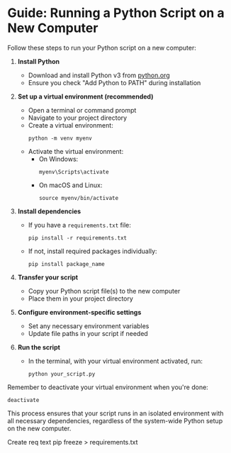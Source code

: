 # Guide: Running a Python Script on a New Computer

Follow these steps to run your Python script on a new computer:

1. **Install Python**
   - Download and install Python v3 from [python.org](https://www.python.org/downloads/)
   - Ensure you check "Add Python to PATH" during installation

2. **Set up a virtual environment (recommended)**
   - Open a terminal or command prompt
   - Navigate to your project directory
   - Create a virtual environment:
     ```
     python -m venv myenv
     ```
   - Activate the virtual environment:
     - On Windows:
       ```
       myenv\Scripts\activate
       ```
     - On macOS and Linux:
       ```
       source myenv/bin/activate
       ```

3. **Install dependencies**
   - If you have a `requirements.txt` file:
     ```
     pip install -r requirements.txt
     ```
   - If not, install required packages individually:
     ```
     pip install package_name
     ```

4. **Transfer your script**
   - Copy your Python script file(s) to the new computer
   - Place them in your project directory

5. **Configure environment-specific settings**
   - Set any necessary environment variables
   - Update file paths in your script if needed

6. **Run the script**
   - In the terminal, with your virtual environment activated, run:
     ```
     python your_script.py
     ```

Remember to deactivate your virtual environment when you're done:
```
deactivate
```

This process ensures that your script runs in an isolated environment with all necessary dependencies, regardless of the system-wide Python setup on the new computer.

Create req text
pip freeze > requirements.txt
